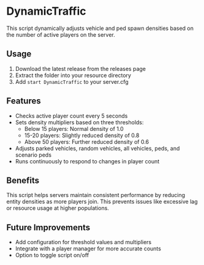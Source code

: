 # DynamicTraffic

This script dynamically adjusts vehicle and ped spawn densities based on the number of active players on the server.

## Usage

1. Download the latest release from the releases page
2. Extract the folder into your resource directory
3. Add `start DynamicTraffic` to your server.cfg

## Features

- Checks active player count every 5 seconds
- Sets density multipliers based on three thresholds:
  - Below 15 players: Normal density of 1.0
  - 15-20 players: Slightly reduced density of 0.8
  - Above 50 players: Further reduced density of 0.6
- Adjusts parked vehicles, random vehicles, all vehicles, peds, and scenario peds
- Runs continuously to respond to changes in player count

## Benefits

This script helps servers maintain consistent performance by reducing entity densities as more players join. This prevents issues like excessive lag or resource usage at higher populations.

## Future Improvements

- Add configuration for threshold values and multipliers
- Integrate with a player manager for more accurate counts
- Option to toggle script on/off
